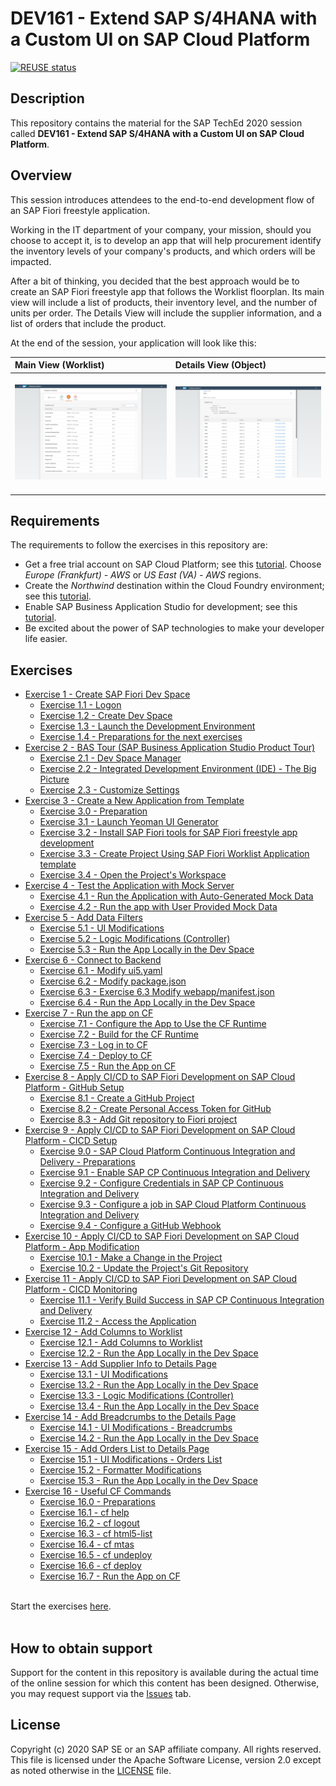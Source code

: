 # DEV161 - Extend SAP S/4HANA with a Custom UI on SAP Cloud Platform

[![REUSE status](https://api.reuse.software/badge/github.com/SAP-samples/teched2020-DEV161)](https://api.reuse.software/info/github.com/SAP-samples/teched2020-DEV161)

## Description

This repository contains the material for the SAP TechEd 2020 session called **DEV161 - Extend SAP S/4HANA with a Custom UI on SAP Cloud Platform**.

## Overview

This session introduces attendees to the end-to-end development flow of an SAP Fiori freestyle application.

Working in the IT department of your company, your mission, should you choose to accept it, is to develop an app that will help procurement identify the inventory levels of your company's products, and which orders will be impacted.

After a bit of thinking, you decided that the best approach would be to create an SAP Fiori freestyle app that follows the Worklist floorplan. Its main view will include a list of products, their inventory level, and the number of units per order. The Details View will include the supplier information, and a list of orders that include the product.

At the end of the session, your application will look like this:

| Main View (Worklist) | Details View (Object)|
|:-----|:----------|
| <br>![](exercises/ex12/images/2020-10_BAS_Preview_Application_Start-5_.jpg)<br><br> | <br>![](exercises/ex15/images/2020-10_BAS_App_Object_View_After_Orders_Table_.jpg)<br><br> |

## Requirements

The requirements to follow the exercises in this repository are:
- Get a free trial account on SAP Cloud Platform; see this [tutorial](https://developers.sap.com/tutorials/hcp-create-trial-account.html). Choose *Europe (Frankfurt) - AWS* or *US East (VA) - AWS* regions.
- Create the *Northwind* destination within the Cloud Foundry environment; see this [tutorial](https://developers.sap.com/tutorials/cp-cf-create-destination.html).
- Enable SAP Business Application Studio for development; see this [tutorial](https://developers.sap.com/tutorials/appstudio-onboarding.html).
- Be excited about the power of SAP technologies to make your developer life easier.

## Exercises

- [Exercise 1 - Create SAP Fiori Dev Space](exercises/ex1/)
    - [Exercise 1.1 - Logon](exercises/ex1#exercise-11---Logon)
    - [Exercise 1.2 - Create Dev Space](exercises/ex1#exercise-12---create-dev-space)
    - [Exercise 1.3 - Launch the Development Environment](exercises/ex1#exercise-13---launch-the-development-environment)
    - [Exercise 1.4 - Preparations for the next exercises](exercises/ex1#exercise-14---preparations-for-the-next-exercises)
- [Exercise 2 - BAS Tour (SAP Business Application Studio Product Tour)](exercises/ex2/)
    - [Exercise 2.1 - Dev Space Manager](exercises/ex2#exercise-21---dev-space-manager)
    - [Exercise 2.2 - Integrated Development Environment (IDE) - The Big Picture](exercises/ex2#exercise-22---integrated-development-environment-(ide)---the-big-picture)
    - [Exercise 2.3 - Customize Settings](exercises/ex2#exercise-23---customize-settings)
- [Exercise 3 - Create a New Application from Template](exercises/ex3/)
    - [Exercise 3.0 - Preparation](exercises/ex3#exercise-30---preparation)
    - [Exercise 3.1 - Launch Yeoman UI Generator](exercises/ex3#exercise-31---launch-yeoman-ui-generator)
    - [Exercise 3.2 - Install SAP Fiori tools for SAP Fiori freestyle app development](exercises/ex3#exercise-32---install-sap-fiori-tools-for-sap-fiori-freestyle-app-development)
    - [Exercise 3.3 - Create Project Using SAP Fiori Worklist Application template](exercises/ex3#exercise-31---create-project-using-sap-fiori-worklist-application-template)
    - [Exercise 3.4 - Open the Project's Workspace](exercises/ex3#exercise-34---open-the-project's-workspace)
- [Exercise 4 - Test the Application with Mock Server](exercises/ex4/)
    - [Exercise 4.1 - Run the Application with Auto-Generated Mock Data](exercises/ex4#exercise-41---run-the-application-with-auto-generated-mock-data)
    - [Exercise 4.2 - Run the app with User Provided Mock Data](exercises/ex2#Exercise-42---run-the-application-with-user-provided-mock-data)
- [Exercise 5 - Add Data Filters](exercises/ex5/)
    - [Exercise 5.1 - UI Modifications](exercises/ex5#exercise-51---ui-modifications)
    - [Exercise 5.2 - Logic Modifications (Controller)](exercises/ex5#exercise-52---logic-modifications-(controller))
    - [Exercise 5.3 - Run the App Locally in the Dev Space](exercises/ex5#exercise-53---run-the-app-locally-in-the-dev-space)
- [Exercise 6 - Connect to Backend](exercises/ex6/)
    - [Exercise 6.1 - Modify ui5.yaml](exercises/ex6#exercise-61---modify-ui5yaml)
    - [Exercise 6.2 - Modify package.json](exercises/ex6#exercise-62---modify-packagejson)
    - [Exercise 6.3 - Exercise 6.3 Modify webapp/manifest.json](exercises/ex6#exercise-63---modify-webapp/manifestjson)
    - [Exercise 6.4 - Run the App Locally in the Dev Space](exercises/ex6#exercise-64---run-the-app-locally-in-the-dev-space)
- [Exercise 7 - Run the app on CF](exercises/ex7/)
    - [Exercise 7.1 - Configure the App to Use the CF Runtime](exercises/ex7#exercise-71---configure-the-app-to-use-the-cf-runtime)
    - [Exercise 7.2 - Build for the CF Runtime](exercises/ex7#exercise-72---build-for-the-cf-runtime)
    - [Exercise 7.3 - Log in to CF](exercises/ex7#exercise-73---log-in-to-cf)
    - [Exercise 7.4 - Deploy to CF](exercises/ex7#exercise-74---deploy-to-cf)
    - [Exercise 7.5 - Run the App on CF](exercises/ex7#exercise-75---run-the-app-on-cf)
- [Exercise 8 - Apply CI/CD to SAP Fiori Development on SAP Cloud Platform - GitHub Setup](exercises/ex8/)
    - [Exercise 8.1 - Create a GitHub Project](exercises/ex8#exercise-81---create-a-github-project)
    - [Exercise 8.2 - Create Personal Access Token for GitHub](exercises/ex8#exercise-82---create-personal-access-token-for-github)
    - [Exercise 8.3 - Add Git repository to Fiori project](exercises/ex8#exercise-83---add-git-repository-to-fiori-project)
- [Exercise 9 - Apply CI/CD to SAP Fiori Development on SAP Cloud Platform - CICD Setup](exercises/ex9/)
    - [Exercise 9.0 - SAP Cloud Platform Continuous Integration and Delivery - Preparations](exercises/ex9#exercise-90---sap-cloud-platform-continuous-integration-and-delivery---preparations)
    - [Exercise 9.1 - Enable SAP CP Continuous Integration and Delivery](exercises/ex9#exercise-91---enable-sap-cp-continuous-integration-and-delivery)
    - [Exercise 9.2 - Configure Credentials in SAP CP Continuous Integration and Delivery](exercises/ex9#exercise-92---configure-credentials-in-sap-cp-continuous-integration-and-delivery)
    - [Exercise 9.3 - Configure a job in SAP Cloud Platform Continuous Integration and Delivery](exercises/ex9#exercise-93---configure-a-job-in-sap-cloud-platform-continuous-integration-and-delivery)
    - [Exercise 9.4 - Configure a GitHub Webhook](exercises/ex9#exercise-94---configure-a-github-webhook)
- [Exercise 10 - Apply CI/CD to SAP Fiori Development on SAP Cloud Platform - App Modification](exercises/ex10/)
    - [Exercise 10.1 - Make a Change in the Project](exercises/ex10#exercise-101---make-a-change-in-the-project)
    - [Exercise 10.2 - Update the Project's Git Repository](exercises/ex10#exercise-102---update-the-project's-git-repository)
- [Exercise 11 - Apply CI/CD to SAP Fiori Development on SAP Cloud Platform - CICD Monitoring](exercises/ex11/)
    - [Exercise 11.1 - Verify Build Success in SAP CP Continuous Integration and Delivery](exercises/ex11#exercise-111---verify-build-success-in-sap-cp-continuous-integration-and-delivery)
    - [Exercise 11.2 - Access the Application](exercises/ex11#exercise-112---access-the-application)
- [Exercise 12 - Add Columns to Worklist](exercises/ex12/)
    - [Exercise 12.1 - Add Columns to Worklist](exercises/ex12#exercise-121---add-columns-to-worklist)
    - [Exercise 12.2 - Run the App Locally in the Dev Space](exercises/ex12#exercise-122---run-the-app-locally-in-the-dev-space)
- [Exercise 13 - Add Supplier Info to Details Page](exercises/ex13/)
    - [Exercise 13.1 - UI Modifications](exercises/ex13#exercise-131---ui-modifications)
    - [Exercise 13.2 - Run the App Locally in the Dev Space](exercises/ex13#exercise-132---run-the-app-locally-in-the-dev-space)
    - [Exercise 13.3 - Logic Modifications (Controller)](exercises/ex13#exercise-133---logic-modifications-(controller))
    - [Exercise 13.4 - Run the App Locally in the Dev Space](exercises/ex13#exercise-134---run-the-app-locally-in-the-dev-space)
- [Exercise 14 - Add Breadcrumbs to the Details Page](exercises/ex14/)
    - [Exercise 14.1 - UI Modifications - Breadcrumbs](exercises/ex14#exercise-141---ui-modifications---breadcrumbs)
    - [Exercise 14.2 - Run the App Locally in the Dev Space](exercises/ex14#exercise-142---run-the-app-locally-in-the-dev-space)
- [Exercise 15 - Add Orders List to Details Page](exercises/ex15/)
    - [Exercise 15.1 - UI Modifications - Orders List](exercises/ex15#exercise-151---ui-modifications---orders-list)
    - [Exercise 15.2 - Formatter Modifications](exercises/ex15#exercise-152---formatter-modifications)
    - [Exercise 15.3 - Run the App Locally in the Dev Space](exercises/ex15#exercise-153---run-the-app-locally-in-the-dev-space)
- [Exercise 16 - Useful CF Commands](exercises/ex16/)
    - [Exercise 16.0 - Preparations](exercises/ex16#exercise-160---preparations)
    - [Exercise 16.1 - cf help](exercises/ex16#Exercise-161---cf-help)
    - [Exercise 16.2 - cf logout](exercises/ex16#Exercise-162---cf-logout)
    - [Exercise 16.3 - cf html5-list](exercises/ex16#Exercise-163---cf-html5-list)
    - [Exercise 16.4 - cf mtas](exercises/ex16#Exercise-164---cf-mtas)
    - [Exercise 16.5 - cf undeploy](exercises/ex16#Exercise-165---cf-undeploy)
    - [Exercise 16.6 - cf deploy](exercises/ex16#Exercise-166---cf-deploy)
    - [Exercise 16.7 - Run the App on CF](exercises/ex16#Exercise-167---run-the-app-on-cf)

<br>Start the exercises [here](exercises/ex1/).<br><br>

## How to obtain support

Support for the content in this repository is available during the actual time of the online session for which this content has been designed. Otherwise, you may request support via the [Issues](../../issues) tab.

## License
Copyright (c) 2020 SAP SE or an SAP affiliate company. All rights reserved. This file is licensed under the Apache Software License, version 2.0 except as noted otherwise in the [LICENSE](LICENSES/Apache-2.0.txt) file.
